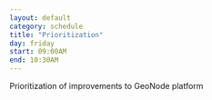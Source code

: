 ```yaml
---
layout: default
category: schedule
title: "Prioritization"
day: friday
start: 09:00AM
end: 10:30AM
---
```


Prioritization of improvements to GeoNode platform
